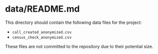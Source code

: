 # data/README.md

This directory should contain the following data files for the project:

- `call_created_anonymized.csv`
- `census_check_anonymized.csv`

These files are not committed to the repository due to their potential size.
